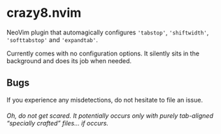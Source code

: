 # crazy8.nvim

NeoVim plugin that automagically configures `'tabstop'`, `'shiftwidth'`,
`'softtabstop'` and `'expandtab'`.

Currently comes with no configuration options. It silently sits in the
background and does its job when needed.

## Bugs

If you experience any misdetections, do not hesitate to file an issue.

###### Oh, do not get scared. It potentially occurs only with purely tab-aligned “specially crafted” files… if occurs.
